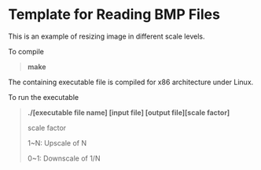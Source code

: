 Template for Reading BMP Files
==============================

This is an example of resizing image in different scale levels.

To compile
> **make** 

The containing executable file is compiled for x86 architecture under Linux.

To run the executable 
> **./[executable file name] [input file] [output file][scale factor]**
>
> scale factor
>
> 1~N: Upscale of N
>
> 0~1: Downscale of 1/N
